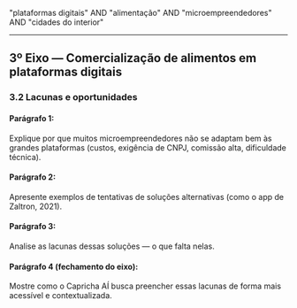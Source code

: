 "plataformas digitais" AND "alimentação" AND "microempreendedores" AND "cidades do interior"

--------------


## 3º Eixo — Comercialização de alimentos em plataformas digitais

### 3.2 Lacunas e oportunidades

#### Parágrafo 1:

Explique por que muitos microempreendedores não se adaptam bem às grandes plataformas (custos, exigência de CNPJ, comissão alta, dificuldade técnica).

#### Parágrafo 2:

Apresente exemplos de tentativas de soluções alternativas (como o app de Zaltron, 2021).


#### Parágrafo 3:
Analise as lacunas dessas soluções — o que falta nelas.

#### Parágrafo 4 (fechamento do eixo):
Mostre como o Capricha AÍ busca preencher essas lacunas de forma mais acessível e contextualizada.
